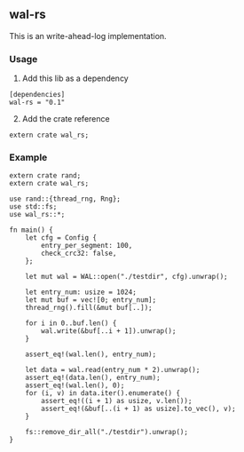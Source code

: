 ## wal-rs
This is an write-ahead-log implementation.

### Usage
1. Add this lib as a dependency
```
[dependencies]
wal-rs = "0.1"
```

2. Add the crate reference
```
extern crate wal_rs;
```

### Example
```
extern crate rand;
extern crate wal_rs;

use rand::{thread_rng, Rng};
use std::fs;
use wal_rs::*;

fn main() {
    let cfg = Config {
        entry_per_segment: 100,
        check_crc32: false,
    };

    let mut wal = WAL::open("./testdir", cfg).unwrap();

    let entry_num: usize = 1024;
    let mut buf = vec![0; entry_num];
    thread_rng().fill(&mut buf[..]);

    for i in 0..buf.len() {
        wal.write(&buf[..i + 1]).unwrap();
    }

    assert_eq!(wal.len(), entry_num);

    let data = wal.read(entry_num * 2).unwrap();
    assert_eq!(data.len(), entry_num);
    assert_eq!(wal.len(), 0);
    for (i, v) in data.iter().enumerate() {
        assert_eq!((i + 1) as usize, v.len());
        assert_eq!(&buf[..(i + 1) as usize].to_vec(), v);
    }

    fs::remove_dir_all("./testdir").unwrap();
}

```
